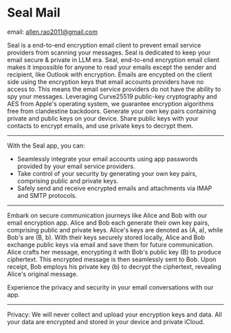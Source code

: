 # Seal Mail	


email: allen.rao2011@gmail.com

Seal is a end-to-end encryption email client to prevent email service providers from scanning your messages.
Seal is dedicated to keep your email secure & private in LLM era.
Seal, end-to-end encryption email client makes it impossible for anyone to read your emails except the sender and recipient, like Outlook with encryption.
Emails are encypted on the client side using  the encryption keys that email accounts providers have no access to. This means the email service providers do not have the ability to spy your messages.
Leveraging Curve25519 public-key cryptography and AES from Apple's operating system, we guarantee encryption algorithms free from clandestine backdoors.
Generate your own key pairs containing private and public keys on your device. Share public keys with your contacts to encrypt emails, and use private keys to decrypt them.

-----------------------------------------------
With the Seal app, you can:
- Seamlessly integrate your email accounts using app passwords provided by your email service providers.
- Take control of your security by generating your own key pairs, comprising public and private keys.
- Safely send and receive encrypted emails and attachments via IMAP and SMTP protocols.

------------------------------------------------
Embark on secure communication journeys like Alice and Bob with our email encryption app. 
Alice and Bob each generate their own key pairs, comprising public and private keys. Alice's keys are denoted as (A, a), while Bob's are (B, b).
With their keys securely stored locally, Alice and Bob exchange public keys via email and save them for future communication. 
Alice crafts her message, encrypting it with Bob's public key (B) to produce ciphertext. This encrypted message is then seamlessly sent to Bob.
Upon receipt, Bob employs his private key (b) to decrypt the ciphertext, revealing Alice's original message. 

Experience the privacy and security in your email conversations with our app.

-----------------------------------------------
Privacy:
       We will never collect and upload your encryption keys and data. All your data are encrypted and stored in your device and private iCloud.

